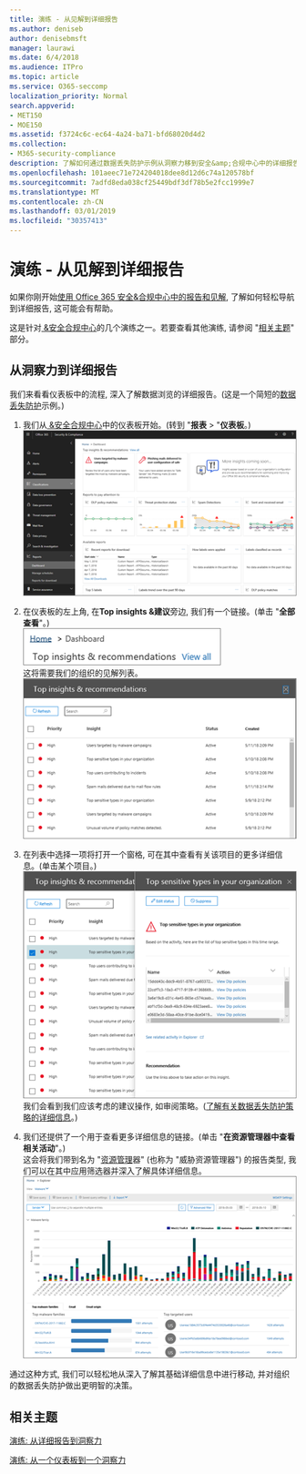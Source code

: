 ```yaml
---
title: 演练 - 从见解到详细报告
ms.author: deniseb
author: denisebmsft
manager: laurawi
ms.date: 6/4/2018
ms.audience: ITPro
ms.topic: article
ms.service: O365-seccomp
localization_priority: Normal
search.appverid:
- MET150
- MOE150
ms.assetid: f3724c6c-ec64-4a24-ba71-bfd68020d4d2
ms.collection:
- M365-security-compliance
description: 了解如何通过数据丢失防护示例从洞察力移到安全&amp;合规中心中的详细报告。
ms.openlocfilehash: 101aeec71e724204018dee8d12d6c74a120578bf
ms.sourcegitcommit: 7adfd8eda038cf25449bdf3df78b5e2fcc1999e7
ms.translationtype: MT
ms.contentlocale: zh-CN
ms.lasthandoff: 03/01/2019
ms.locfileid: "30357413"
---
```

# <a name="walkthrough---from-an-insight-to-a-detailed-report"></a>演练 - 从见解到详细报告

如果你刚开始[使用 Office 365 安全&amp;合规中心中的报告和见解](reports-and-insights-in-security-and-compliance.md), 了解如何轻松导航到详细报告, 这可能会有帮助。 
  
这是针对[ &amp;安全合规中心](https://protection.office.com)的几个演练之一。若要查看其他演练, 请参阅 "[相关主题](#related-topics)" 部分。 
  
## <a name="from-an-insight-to-a-detailed-report"></a>从洞察力到详细报告

我们来看看仪表板中的流程, 深入了解数据浏览的详细报告。(这是一个简短的[数据丢失防护](data-loss-prevention-policies.md)示例。) 
  
1. 我们从[ &amp;安全合规中心](https://protection.office.com)中的仪表板开始。(转到 "**报表** \> "**仪表板**。)<br/>![在 "安全&amp;合规性中心" 中\> , 选择 "报告" 仪表板](media/2a668c3d-3fa3-4e37-8149-46989b33ae8c.png)
  
2. 在仪表板的左上角, 在**Top insights &amp;建议**旁边, 我们有一个链接。(单击 "**全部查看**"。)<br/>![在安全&amp;合规性中心中, 选择\> "报告" 仪表板以查看你的热门见解](media/9bb64e11-494f-40a4-ab3d-8d3c7789f300.png)<br/>这将需要我们的组织的见解列表。<br/>![在安全&amp;合规性中心中, 可以查看列表中的所有见解](media/1289af77-bf5a-444a-97a1-03d8a83f75a9.png)
  
3. 在列表中选择一项将打开一个窗格, 可在其中查看有关该项目的更多详细信息。(单击某个项目。)<br/>![选定洞察力的详细信息](media/dcbb389f-23b0-4031-b789-4a49068af85a.png)<br/>我们会看到我们应该考虑的建议操作, 如审阅策略。([了解有关数据丢失防护策略的详细信息](data-loss-prevention-policies.md)。)
    
4. 我们还提供了一个用于查看更多详细信息的链接。(单击 "**在资源管理器中查看相关活动**"。)<br/>这会将我们带到名为 "[资源管理](use-explorer-in-security-and-compliance.md)器" (也称为 "威胁资源管理器") 的报告类型, 我们可以在其中应用筛选器并深入了解具体详细信息。<br/>![包含有关选定洞察力的更多详细信息的资源管理器视图](media/3ad15b15-7158-44b7-beda-013351bd868e.png)
  
通过这种方式, 我们可以轻松地从深入了解其基础详细信息中进行移动, 并对组织的数据丢失防护做出更明智的决策。
  
## <a name="related-topics"></a>相关主题

[演练: 从详细报告到洞察力](from-a-detailed-report-to-an-insight.md)
  
[演练: 从一个仪表板到一个洞察力](from-a-dashboard-to-an-insight.md)
  

